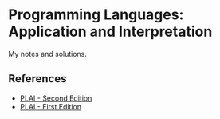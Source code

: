 # Programming Languages: Application and Interpretation

My notes and solutions.

## References

- [PLAI - Second Edition](http://cs.brown.edu/courses/cs173/2012/book/)
- [PLAI - First Edition](http://www.cs.brown.edu/~sk/Publications/Books/ProgLangs/2007-04-26/)
